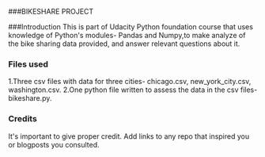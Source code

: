 ###BIKESHARE PROJECT

###Introduction
This is part of Udacity Python foundation course that uses knowledge of Python's modules- Pandas and Numpy,to make analyze of the bike sharing data provided, and answer relevant questions about it.


### Files used
1.Three csv files with data for three cities- chicago.csv, new_york_city.csv, washington.csv.
2.One python file written to assess the data in the csv files- bikeshare.py.

### Credits
It's important to give proper credit. Add links to any repo that inspired you or blogposts you consulted.

